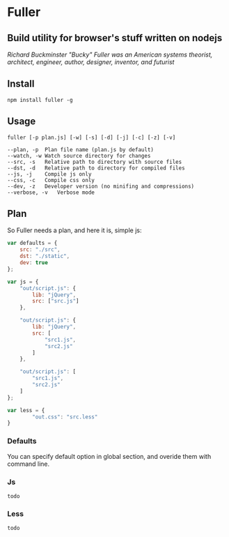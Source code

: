 # Fuller #
## Build utility for browser's stuff written on nodejs ##

_Richard Buckminster "Bucky" Fuller was an American systems theorist, architect, engineer, author, designer, inventor, and futurist_

## Install ##
    npm install fuller -g

## Usage ##
    fuller [-p plan.js] [-w] [-s] [-d] [-j] [-c] [-z] [-v]

```
--plan, -p  Plan file name (plan.js by default)
--watch, -w Watch source directory for changes
--src, -s   Relative path to directory with source files
--dst, -d   Relative path to directory for compiled files
--js, -j    Compile js only
--css, -c   Compile css only
--dev, -z   Developer version (no minifing and compressions)
--verbose, -v   Verbose mode
```
## Plan ##
So Fuller needs a plan, and here it is, simple js:
```js
var defaults = {
    src: "./src",
    dst: "./static",
    dev: true
};

var js = {
    "out/script.js": {
        lib: "jQuery",
        src: ["src.js"]
    },

    "out/script.js": {
        lib: "jQuery",
        src: [
            "src1.js",
            "src2.js"
        ]
    },

    "out/script.js": [
        "src1.js",
        "src2.js"
    ]
};

var less = {
        "out.css": "src.less"
}
```
### Defaults ###
You can specify default option in global section, and overide them with command line.

### Js ###
    todo

### Less ###
    todo

